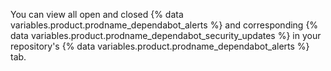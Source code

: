 You can view all open and closed {% data variables.product.prodname_dependabot_alerts %} and corresponding {% data variables.product.prodname_dependabot_security_updates %} in your repository's {% data variables.product.prodname_dependabot_alerts %} tab.
